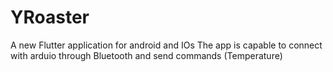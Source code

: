 # YRoaster 
A new Flutter application for android and IOs
The app is capable to connect with arduio through Bluetooth and send commands (Temperature)



